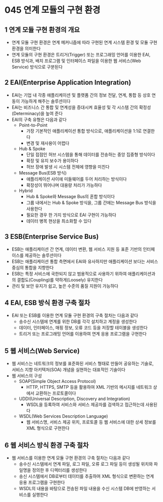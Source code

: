 # 045 연계 모듈의 구현 환경

## 1 연계 모듈 구현 환경의 개요

- 연계 모듈 구현 환경은 연계 메커니즘에 따라 구현된 연계 시스템 환경 및 모듈 구현 환경을 의미한다
- 연계 모듈의 구현 환경은 트리거(Trigger) 또는 프로그래밍 언어를 이용한 EAI, ESB 방식과, 배치 프로그램 및 인터페이스 파일을 이용한 웹 서비스(Web Service) 방식으로 구분된다



## 2 EAI(Enterprise Application Integration)

- EAI는 기업 내 각종 애플리케이션 및 플랫폼 간의 정보 전달, 연계, 통합 등 상호 연동이 가능하게 해주는 솔루션이다
- EAI는 비즈니스 간 통합 및 연계성을 증대시켜 효율성 및 각 시스템 간의 확정성(Determinacy)을 높여 준다
- EAI의 구축 유형은 다음과 같다
  - Point-to-Point
    - 가장 기본적인 애플리케이션 통합 방식으로, 애플리케이션을 1:1로 연결한다
    - 변경 및 재사용이 어렵다
  - Hub & Spoke
    - 단일 접점인 허브 시스템을 통해 데이터를 전송하는 중앙 집중형 방식이다
    - 확장 및 유지 보수가 용이하다
    - 허브 장애 발생 시 시스템 전체에 영향을 미친다
  - Message Bus(ESB 방식)
    - 애플리케이션 사이에 미들웨어를 두어 처리하는 방식이다
    - 확장성이 뛰어나며 대용량 처리가 가능하다
  - Hybrid
    - Hub & Spoke와 Message Bus의 혼합 방식이다
    - 그룹 내에서는 Hub & Spoke 방식을, 그룹 간에는 Message Bus 방식을 사용한다
    - 필요한 경우  한 가지 방식으로 EAI 구현이 가능하다
    - 데이터 병목 현상을 최소화할 수 있다



## 3 ESB(Enterprise Service Bus)

- ESB는 애플리케이션 간 연계, 데이터 변환, 웹 서비스 지원 등 표준 기반의 인터페이스를 제공하는 솔루션이다
- ESB는 애플리케이션 통합 측면에서 EAI와 유사하지만 애플리케이션 보다는 서비스 중심의 통합을 지향한다
- ESB는 특정 서비스에 국한되지 않고 범용적으로 사용하기 위하여 애플리케이션과의 결합도(Coupling)를 약하게(Loosely) 유지한다
- 관리 및 보안 유지가 쉽고, 높은 수준의 품질 지원이 가능하다



## 4 EAI, ESB 방식 환경 구축 절차

- EAI 또는 ESB를 이용한 연계 모듈 구현 환경의 구축 절차는 다음과 같다
  - 송수신 시스템에 연계를 위한 DB를 각각 설치하고 계정을 생성한다
  - 데이터, 인터페이스, 매핑 정보, 오류 코드 등을 저장할 테이블을 생성한다
  - 트리거 또는 프로그래밍 언어를 이용하여 연계 응용 프로그램을 구현한다



## 5 웹 서비스(Web Service)

- 웹 서비스는 네트워크의 정보를 표준화된 서비스 형태로 만들어 공유하는 기술로, 서비스 지향 아키텍처(SOA) 개념을 실현하는 대표적인 기술이다
- 웹 서비스의 구성
  - SOAP(Simple Object Access Protocol)
    - HTTP, HTTPS, SMTP 등을 활용하여 XML 기반의 메시지를 네트워크 상에서 교환하는 프로토콜이다
  - UDDI(Universal Description, Discovery and Integration)
    - WSDL을 등록하여 서비스와 서비스 제공자를 검색하고 접근하는데 사용된다
  - WSDL(Web Services Description Language)
    - 웹 서비스명, 서비스 제공 위치, 프로토콜 등 웹 서비스에 대한 상세 정보를 XML 형식으로 구현한다



## 6 웹 서비스 방식 환경 구축 절차

- 웹 서비스를 이용한 연계 모듈 구현 환경의 구축 절차는 다음과 같다
  - 송수신 시스템에서 연계 파일, 로그 파일, 오류 로그 파일 등이 생성될 위치와 파일명을 정의한 후 디렉터리를 생성한다
  - 송신 시스템에서 DB로부터 데이터를 추출하여 XML 형식으로 변환하는 연계 응용 프로그램을 구현한다
  - WSDL의 내용을 바탕으로 전송된 파일 내용을 수신 시스템 DB에 반영하는 서비스를 실행한다

